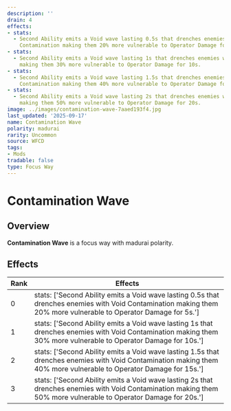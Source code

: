 ```yaml
---
description: ''
drain: 4
effects:
- stats:
  - Second Ability emits a Void wave lasting 0.5s that drenches enemies with Void
    Contamination making them 20% more vulnerable to Operator Damage for 5s.
- stats:
  - Second Ability emits a Void wave lasting 1s that drenches enemies with Void Contamination
    making them 30% more vulnerable to Operator Damage for 10s.
- stats:
  - Second Ability emits a Void wave lasting 1.5s that drenches enemies with Void
    Contamination making them 40% more vulnerable to Operator Damage for 15s.
- stats:
  - Second Ability emits a Void wave lasting 2s that drenches enemies with Void Contamination
    making them 50% more vulnerable to Operator Damage for 20s.
image: ../images/contamination-wave-7aaed193f4.jpg
last_updated: '2025-09-17'
name: Contamination Wave
polarity: madurai
rarity: Uncommon
source: WFCD
tags:
- Mods
tradable: false
type: Focus Way
---
```


# Contamination Wave

## Overview

**Contamination Wave** is a focus way with madurai polarity.

## Effects

| Rank | Effects |
|------|----------|
| 0 | stats: ['Second Ability emits a Void wave lasting 0.5s that drenches enemies with Void Contamination making them 20% more vulnerable to Operator Damage for 5s.'] |
| 1 | stats: ['Second Ability emits a Void wave lasting 1s that drenches enemies with Void Contamination making them 30% more vulnerable to Operator Damage for 10s.'] |
| 2 | stats: ['Second Ability emits a Void wave lasting 1.5s that drenches enemies with Void Contamination making them 40% more vulnerable to Operator Damage for 15s.'] |
| 3 | stats: ['Second Ability emits a Void wave lasting 2s that drenches enemies with Void Contamination making them 50% more vulnerable to Operator Damage for 20s.'] |

